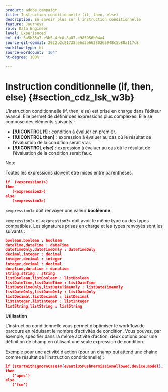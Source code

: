 ```yaml
---
product: adobe campaign
title: Instruction conditionnelle (if, then, else)
description: En savoir plus sur l’instruction conditionnelle
feature: Journeys
role: Data Engineer
level: Experienced
exl-id: 5a5b35a7-e3b5-4dc0-8a87-e985956b04a4
source-git-commit: 2022b2c81738ae6d3e66280265948c5b88a117c8
workflow-type: ht
source-wordcount: '164'
ht-degree: 100%

---
```


# Instruction conditionnelle (if, then, else) {#section_cdz_lsk_w3b}

L’instruction conditionnelle (if, then, else) est prise en charge dans l’éditeur avancé. Elle permet de définir des expressions plus complexes. Elle se compose des éléments suivants :

* **[!UICONTROL If]** : condition à évaluer en premier.
* **[!UICONTROL then]** : expression à évaluer au cas où le résultat de l’évaluation de la condition serait vrai.
* **[!UICONTROL else]** : expression à évaluer au cas où le résultat de l’évaluation de la condition serait faux.

>[!NOTE]
>
>Toutes les expressions doivent être mises entre parenthèses.

```json
if  (<expression1>)
then
   (<expression2>)
else
   (<expression3>)
```

`<expression1>` doit renvoyer une valeur **booléenne**.

`<expression2>` et `<expression3>` doit avoir le même type ou des types compatibles. Les signatures prises en charge et les types renvoyés sont les suivants :

```json
boolean,boolean : boolean
dateTime,dateTime : dateTime
dateTimeOnly,dateTimeOnly : dateTimeOnly
decimal,integer : decimal
integer,decimal : integer
integer,decimal : decimal
duration,duration : duration
string,string : string
listBoolean,listBoolean : listBoolean
listDateTime,listDateTime : listDateTime
listDateTimeOnly,listDateTimeOnly : listDateTimeOnly
listDateOnly,listDateOnly : listDateOnly
listDecimal,listDecimal : listDecimal
listInteger,listInteger : listInteger
listString,listString : listString
```

**Utilisation**

L’instruction conditionnelle vous permet d’optimiser le workflow de parcours en réduisant le nombre d’activités de condition. Vous pouvez, par exemple, spécifier dans la même activité d’action, deux options pour une définition de champ en utilisant une seule expression de condition.

Exemple pour une activité d’action (pour un champ qui attend une chaîne comme résultat de l’instruction conditionnelle) :

```json
if (startWithIgnoreCase(@{eventiOSPushPermissionAllowed.device.model}, 'iPad') or startWithIgnoreCase(@{eventiOSPushPermissionAllowed.device.model}, 'iOS'))
then
   ('apns')
else
   ('fcm')
```
